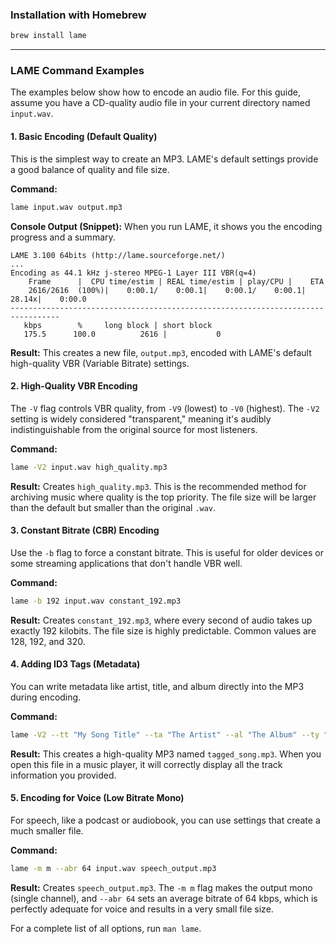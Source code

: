 ### Installation with Homebrew

```sh
brew install lame
```

-----

### LAME Command Examples

The examples below show how to encode an audio file. For this guide, assume you have a CD-quality audio file in your current directory named `input.wav`.

#### 1\. Basic Encoding (Default Quality)

This is the simplest way to create an MP3. LAME's default settings provide a good balance of quality and file size.

**Command:**

```sh
lame input.wav output.mp3
```

**Console Output (Snippet):**
When you run LAME, it shows you the encoding progress and a summary.

```
LAME 3.100 64bits (http://lame.sourceforge.net/)
...
Encoding as 44.1 kHz j-stereo MPEG-1 Layer III VBR(q=4)
    Frame      |  CPU time/estim | REAL time/estim | play/CPU |    ETA
    2616/2616  (100%)|    0:00.1/    0:00.1|    0:00.1/    0:00.1|   28.14x|    0:00.0
---------------------------------------------------------------------------------
   kbps        %     long block | short block
   175.5      100.0          2616 |           0
```

**Result:**
This creates a new file, `output.mp3`, encoded with LAME's default high-quality VBR (Variable Bitrate) settings.

#### 2\. High-Quality VBR Encoding

The `-V` flag controls VBR quality, from `-V9` (lowest) to `-V0` (highest). The `-V2` setting is widely considered "transparent," meaning it's audibly indistinguishable from the original source for most listeners.

**Command:**

```sh
lame -V2 input.wav high_quality.mp3
```

**Result:**
Creates `high_quality.mp3`. This is the recommended method for archiving music where quality is the top priority. The file size will be larger than the default but smaller than the original `.wav`.

#### 3\. Constant Bitrate (CBR) Encoding

Use the `-b` flag to force a constant bitrate. This is useful for older devices or some streaming applications that don't handle VBR well.

**Command:**

```sh
lame -b 192 input.wav constant_192.mp3
```

**Result:**
Creates `constant_192.mp3`, where every second of audio takes up exactly 192 kilobits. The file size is highly predictable. Common values are 128, 192, and 320.

#### 4\. Adding ID3 Tags (Metadata)

You can write metadata like artist, title, and album directly into the MP3 during encoding.

**Command:**

```sh
lame -V2 --tt "My Song Title" --ta "The Artist" --al "The Album" --ty "2025" --tc "Track 1" input.wav tagged_song.mp3
```

**Result:**
This creates a high-quality MP3 named `tagged_song.mp3`. When you open this file in a music player, it will correctly display all the track information you provided.

#### 5\. Encoding for Voice (Low Bitrate Mono)

For speech, like a podcast or audiobook, you can use settings that create a much smaller file.

**Command:**

```sh
lame -m m --abr 64 input.wav speech_output.mp3
```

**Result:**
Creates `speech_output.mp3`. The `-m m` flag makes the output mono (single channel), and `--abr 64` sets an average bitrate of 64 kbps, which is perfectly adequate for voice and results in a very small file size.

For a complete list of all options, run `man lame`.